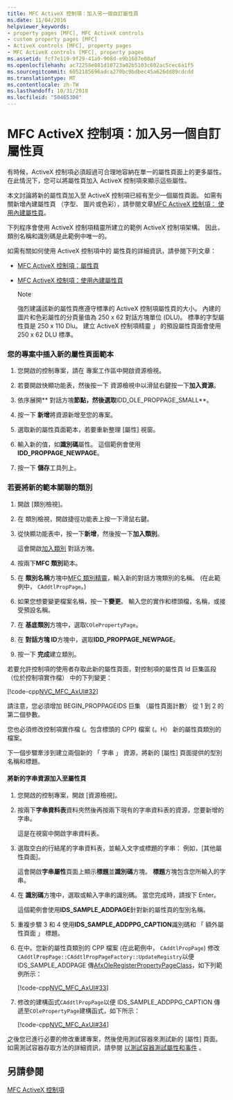 ```yaml
---
title: MFC ActiveX 控制項：加入另一個自訂屬性頁
ms.date: 11/04/2016
helpviewer_keywords:
- property pages [MFC], MFC ActiveX controls
- custom property pages [MFC]
- ActiveX controls [MFC], property pages
- MFC ActiveX controls [MFC], property pages
ms.assetid: fcf7e119-9f29-41a9-908d-e9b1607e08af
ms.openlocfilehash: ac72258e881d10723a02b5103c602ac5cec6a1f5
ms.sourcegitcommit: 6052185696adca270bc9bdbec45a626dd89cdcdd
ms.translationtype: MT
ms.contentlocale: zh-TW
ms.lasthandoff: 10/31/2018
ms.locfileid: "50465308"
---
```

# <a name="mfc-activex-controls-adding-another-custom-property-page"></a>MFC ActiveX 控制項：加入另一個自訂屬性頁

有時候，ActiveX 控制項必須超過可合理地容納在單一的屬性頁面上的更多屬性。 在此情況下，您可以將屬性頁加入 ActiveX 控制項來顯示這些屬性。

本文討論將新的屬性頁加入至 ActiveX 控制項已經有至少一個屬性頁面。 如需有關新增內建屬性頁 （字型、 圖片或色彩），請參閱文章[MFC ActiveX 控制項： 使用內建屬性頁](../mfc/mfc-activex-controls-using-stock-property-pages.md)。

下列程序會使用 ActiveX 控制項精靈所建立的範例 ActiveX 控制項架構。 因此，類別名稱和識別碼是此範例中唯一的。

如需有關如何使用 ActiveX 控制項中的 屬性頁的詳細資訊，請參閱下列文章：

- [MFC ActiveX 控制項：屬性頁](../mfc/mfc-activex-controls-property-pages.md)

- [MFC ActiveX 控制項：使用內建屬性頁](../mfc/mfc-activex-controls-using-stock-property-pages.md)

    > [!NOTE]
    >  強烈建議該新的屬性頁應遵守標準的 ActiveX 控制項屬性頁的大小。 內建的圖片和色彩屬性的分頁量值為 250 x 62 對話方塊單位 (DLU)。 標準的字型屬性頁是 250 x 110 Dlu。 建立 ActiveX 控制項精靈 」 的預設屬性頁面會使用 250 x 62 DLU 標準。

### <a name="to-insert-a-new-property-page-template-into-your-project"></a>您的專案中插入新的屬性頁面範本

1. 您開啟的控制專案，請在 專案工作區中開啟資源檢視。

1. 若要開啟快顯功能表，然後按一下 資源檢視中以滑鼠右鍵按一下**加入資源**。

1. 依序展開** 對話方塊**節點，然後選取**IDD_OLE_PROPPAGE_SMALL**。

1. 按一下 **新增**將資源新增至您的專案。

1. 選取新的屬性頁面範本，若要重新整理 [屬性] 視窗。

1. 輸入新的值，如**識別碼**屬性。 這個範例會使用**IDD_PROPPAGE_NEWPAGE**。

1. 按一下 **儲存**工具列上。

### <a name="to-associate-the-new-template-with-a-class"></a>若要將新的範本關聯的類別

1. 開啟 [類別檢視]。

1. 在 類別檢視，開啟捷徑功能表上按一下滑鼠右鍵。

1. 從快顯功能表中，按一下**新增**，然後按一下**加入類別**。

   這會開啟[加入類別](../ide/add-class-dialog-box.md) 對話方塊。

1. 按兩下**MFC 類別**範本。

1. 在 **類別名稱**方塊中[MFC 類別精靈](../mfc/reference/mfc-add-class-wizard.md)，輸入新的對話方塊類別的名稱。 (在此範例中， `CAddtlPropPage`。)

1. 如果您想要變更檔案名稱，按一下**變更**。 輸入您的實作和標頭檔，名稱，或接受預設名稱。

1. 在 **基底類別**方塊中，選取`COlePropertyPage`。

1. 在 **對話方塊 ID**方塊中，選取**IDD_PROPPAGE_NEWPAGE**。

9. 按一下 **完成**建立類別。

若要允許控制項的使用者存取此新的屬性頁面，對控制項的屬性頁 Id 巨集區段 （位於控制項實作檔） 中的下列變更：

[!code-cpp[NVC_MFC_AxUI#32](../mfc/codesnippet/cpp/mfc-activex-controls-adding-another-custom-property-page_1.cpp)]

請注意，您必須增加 BEGIN_PROPPAGEIDS 巨集 （屬性頁面計數） 從 1 到 2 的第二個參數。

您也必須修改控制項實作檔 (。包含標頭的 CPP) 檔案 (。H） 新的屬性頁類別的檔案。

下一個步驟牽涉到建立兩個新的 「 字串 」 資源，將新的 [屬性] 頁面提供的型別名稱和標題。

#### <a name="to-add-new-string-resources-to-a-property-page"></a>將新的字串資源加入至屬性頁

1. 您開啟的控制專案，開啟 [資源檢視]。

1. 按兩下**字串資料表**資料夾然後再按兩下現有的字串資料表的資源，您要新增的字串。

   這是在視窗中開啟字串資料表。

1. 選取空白的行結尾的字串資料表，並輸入文字或標題的字串： 例如，[其他屬性頁面]。

   這會開啟**字串屬性**頁面上顯示**標題**並**識別碼**方塊。 **標題**方塊包含您所輸入的字串。

1. 在 **識別碼**方塊中，選取或輸入字串的識別碼。 當您完成時，請按下 Enter。

   這個範例會使用**IDS_SAMPLE_ADDPAGE**針對新的屬性頁的型別名稱。

1. 重複步驟 3 和 4 使用**IDS_SAMPLE_ADDPPG_CAPTION**識別碼和 「 額外屬性頁面 」 標題。

1. 在中。您新的屬性頁類別的 CPP 檔案 (在此範例中， `CAddtlPropPage`) 修改`CAddtlPropPage::CAddtlPropPageFactory::UpdateRegistry`以便 IDS_SAMPLE_ADDPAGE 傳[AfxOleRegisterPropertyPageClass](../mfc/reference/registering-ole-controls.md#afxoleregisterpropertypageclass)，如下列範例所示：

   [!code-cpp[NVC_MFC_AxUI#33](../mfc/codesnippet/cpp/mfc-activex-controls-adding-another-custom-property-page_2.cpp)]

1. 修改的建構函式`CAddtlPropPage`以便 IDS_SAMPLE_ADDPPG_CAPTION 傳遞至`COlePropertyPage`建構函式，如下所示：

   [!code-cpp[NVC_MFC_AxUI#34](../mfc/codesnippet/cpp/mfc-activex-controls-adding-another-custom-property-page_3.cpp)]

之後您已進行必要的修改重建專案，然後使用測試容器來測試新的 [屬性] 頁面。 如需測試容器存取方法的詳細資訊，請參閱 [以測試容器測試屬性和事件](../mfc/testing-properties-and-events-with-test-container.md) 。

## <a name="see-also"></a>另請參閱

[MFC ActiveX 控制項](../mfc/mfc-activex-controls.md)

